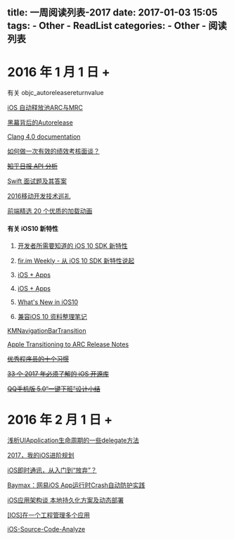 title: 一周阅读列表-2017
date: 2017-01-03 15:05
tags:
    - Other
    - ReadList
categories:
    - Other
    - 阅读列表
---

# 2016 年 1 月 1 日 + 

有关 objc_autoreleasereturnvalue

[iOS 自动释放池ARC与MRC](http://www.voidcn.com/blog/li15809284891/article/p-6244162.html)

[黑幕背后的Autorelease](http://blog.sunnyxx.com/2014/10/15/behind-autorelease/)

[Clang 4.0 documentation](http://clang.llvm.org/docs/AutomaticReferenceCounting.html#arc-runtime-objc-autoreleasereturnvalue)

<!-- More -->

[如何做一次有效的绩效考核面谈？](http://daily.zhihu.com/story/9121798)

~~[知乎日报 API 分析](https://github.com/izzyleung/ZhihuDailyPurify/wiki/%E7%9F%A5%E4%B9%8E%E6%97%A5%E6%8A%A5-API-%E5%88%86%E6%9E%90)~~

[Swift 面试题及其答案](http://www.cocoachina.com/swift/20150918/13499.html)

[2016移动开发技术巡礼](http://mp.weixin.qq.com/s/JUx98M2U_K55aurFQcQlgw)

[前端精选 20 个优质的加载动画](http://web.jobbole.com/89568/)

#### 有关 iOS10 新特性
1. [开发者所需要知道的 iOS 10 SDK 新特性](https://onevcat.com/2016/06/ios-10-sdk/)

2. [fir.im Weekly - 从 iOS 10 SDK 新特性说起](http://blog.fir.im/fir_im_weekly160617/)

3. [iOS + Apps](https://developer.apple.com/ios/)

4. [iOS + Apps](https://developer.apple.com/ios/)

5. [What's New in iOS10](https://developer.apple.com/library/content/releasenotes/General/WhatsNewIniOS/Articles/iOS10.html)

6. [兼容iOS 10 资料整理笔记](http://www.jianshu.com/p/0cc7aad638d9)

[KMNavigationBarTransition](https://github.com/MoZhouqi/KMNavigationBarTransition)

[Apple Transitioning to ARC Release Notes](https://developer.apple.com/library/content/releasenotes/ObjectiveC/RN-TransitioningToARC/Introduction/Introduction.html)

~~[优秀程序员的十个习惯](http://coolshell.cn/articles/222.html)~~

~~[33 个 2017 年必须了解的 iOS 开源库](http://www.jianshu.com/p/d75a9a8d13b5?hmsr=toutiao.io&utm_medium=toutiao.io&utm_source=toutiao.io)~~

~~[QQ手机版 5.0“一键下班”设计小结](https://isux.tencent.com/qq-mobile-off-duty.html)~~

# 2016 年 2 月 1 日 + 

[浅析UIApplication生命周期的一些delegate方法](http://www.jianshu.com/p/b3225d7de6bf)

[2017，我的iOS进阶规划](https://zhuanlan.zhihu.com/p/25004996?utm_medium=social&utm_source=qq)

[iOS即时通讯，从入门到“放弃”？](http://www.jianshu.com/p/2dbb360886a8)

[Baymax：网易iOS App运行时Crash自动防护实践](https://mp.weixin.qq.com/s?__biz=MzA3ODg4MDk0Ng==&mid=2651113088&idx=1&sn=10b28d7fbcdf0def1a47113e5505728d&key=6df3158f7a1da684da30d60749f07f4e94401952788a02acbe9b65ce9ba2417ae99e426b61f27aa3434214bb90b6b26dcf93f95c0e4a9bdd74849b071acacf686d913a266425c5a18995909739977125&ascene=0&uin=NDA2NDU2MjE1&devicetype=iMac+MacBookPro12%2C1+OSX+OSX+10.12.3+build(16D32)&version=12010310&nettype=WIFI&fontScale=100&pass_ticket=H%2F04uvQb%2BZmeRjrr9xzHBaTutN4Vrfl6%2B0KONJCINNZ7d%2FSHqV1RyfEbZycBmiI6)

[iOS应用架构谈 本地持久化方案及动态部署](http://casatwy.com/iosying-yong-jia-gou-tan-ben-di-chi-jiu-hua-fang-an-ji-dong-tai-bu-shu.html)

[[IOS]在一个工程管理多个应用](http://www.voidcn.com/blog/u012881779/article/p-4112998.html)

[iOS-Source-Code-Analyze](https://github.com/Draveness/iOS-Source-Code-Analyze/tree/master/contents/objc)



